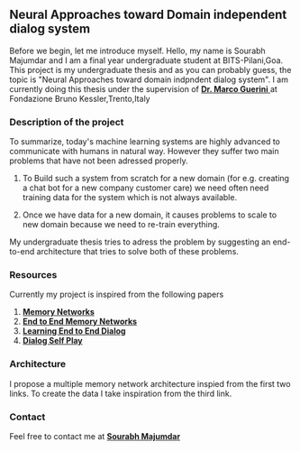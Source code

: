 ## Neural Approaches toward Domain independent dialog system

Before we begin, let me introduce myself. 
Hello, my name is Sourabh Majumdar and I am a final year undergraduate student at BITS-Pilani,Goa.
This project is my undergraduate thesis and as you can probably guess, the topic is "Neural Approaches toward domain indpndent dialog system".
I am currently doing this thesis under the supervision of [ **Dr. Marco Guerini** ](<mailto:guerini@fbk.eu>) at Fondazione Bruno Kessler,Trento,Italy

### Description of the project

To summarize, today's machine learning systems are highly advanced to communicate with humans in natural way. However they suffer two main problems that have not been adressed properly.

1. To Build such a system from scratch for a new domain (for e.g. creating a chat bot for a new company customer care) we need often need training data for the system which is not always available.

2. Once we have data for a new domain, it causes problems to scale to new domain because we need to re-train everything.

My undergraduate thesis tries to adress the problem by suggesting an end-to-end architecture that tries to solve both of these problems.

### Resources

Currently my project is inspired from the following papers

1. [ **Memory Networks** ](<https://arxiv.org/abs/1410.3916>)
2. [ **End to End Memory Networks** ](<https://arxiv.org/abs/1503.08895>)
3. [ **Learning End to End Dialog** ](<https://arxiv.org/abs/1605.07683>)
4. [ **Dialog Self Play** ](<https://arxiv.org/abs/1801.04871>)

### Architecture

I propose a multiple memory network architecture inspied from the first two links.
To create the data I take inspiration from the third link.

### Contact

Feel free to contact me at [ **Sourabh Majumdar** ](<mailto:msourabh970320@gmail.com>)
